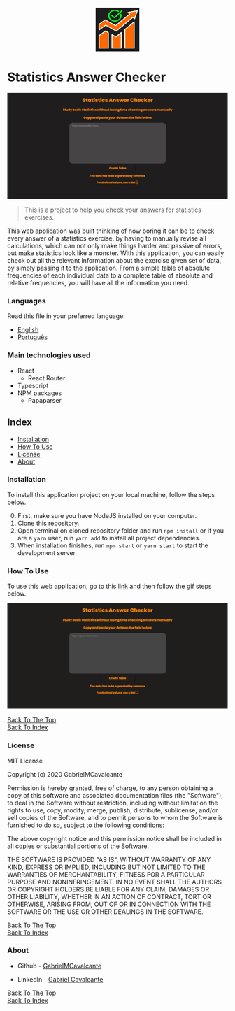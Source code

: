 <p align="center"><img src="src/github/icon.png" alt="Project Logo" width="100" height="100" /></p>

# Statistics Answer Checker

![Project Image](src/github/frontpage.jpg)

> This is a project to help you check your answers for statistics exercises.

This web application was built thinking of how boring it can be to check every answer
of a statistics exercise, by having to manually revise all calculations, which can not
only make things harder and passive of errors, but make statistics look like a monster.
With this application, you can easily check out all the relevant information about the
exercise given set of data, by simply passing it to the application. From a simple table of absolute frequencies of each individual data to a complete table of absolute and relative frequencies, you will have all the information you need.

### Languages
Read this file in your preferred language:
- [English](README.md)
- [Português](README.pt.md)

### Main technologies used

- React
    - React Router
- Typescript
- NPM packages
    - Papaparser

## Index

- [Installation](#installation)
- [How To Use](#how-to-use)
- [License](#license)
- [About](#about)

### Installation
To install this application project on your local machine, follow the steps below.

0. First, make sure you have NodeJS installed on your computer.
1. Clone this repository.
1. Open terminal on cloned repository folder and run `npm install` or if you are a `yarn` user, run `yarn add` to install all project dependencies.
1. When installation finishes, run `npm start` or `yarn start` to start the development server.

### How To Use

To use this web application, go to this [link](https://gabrielmcavalcante.github.io/statistics-answer-checker/) and then follow the gif steps below.

![How to use](src/github/results.gif)

[Back To The Top](#statistics-answer-checker)<br>
[Back To Index](#index)

### License

MIT License

Copyright (c) 2020 GabrielMCavalcante

Permission is hereby granted, free of charge, to any person obtaining a copy
of this software and associated documentation files (the "Software"), to deal
in the Software without restriction, including without limitation the rights
to use, copy, modify, merge, publish, distribute, sublicense, and/or sell
copies of the Software, and to permit persons to whom the Software is
furnished to do so, subject to the following conditions:

The above copyright notice and this permission notice shall be included in all
copies or substantial portions of the Software.

THE SOFTWARE IS PROVIDED "AS IS", WITHOUT WARRANTY OF ANY KIND, EXPRESS OR
IMPLIED, INCLUDING BUT NOT LIMITED TO THE WARRANTIES OF MERCHANTABILITY,
FITNESS FOR A PARTICULAR PURPOSE AND NONINFRINGEMENT. IN NO EVENT SHALL THE
AUTHORS OR COPYRIGHT HOLDERS BE LIABLE FOR ANY CLAIM, DAMAGES OR OTHER
LIABILITY, WHETHER IN AN ACTION OF CONTRACT, TORT OR OTHERWISE, ARISING FROM,
OUT OF OR IN CONNECTION WITH THE SOFTWARE OR THE USE OR OTHER DEALINGS IN THE
SOFTWARE.

[Back To The Top](#statistics-answer-checker)<br>
[Back To Index](#index)

### About

- Github - [GabrielMCavalcante](https://github.com/GabrielMCavalcante)

- LinkedIn - [Gabriel Cavalcante](https://linkedin.com/in/gabrielmcavalcante)

[Back To The Top](#statistics-answer-checker)<br>
[Back To Index](#index)
